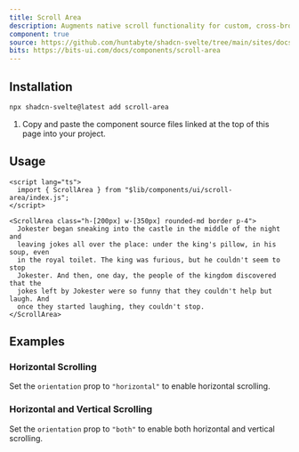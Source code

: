 ```yaml
---
title: Scroll Area
description: Augments native scroll functionality for custom, cross-browser styling.
component: true
source: https://github.com/huntabyte/shadcn-svelte/tree/main/sites/docs/src/lib/registry/default/ui/scroll-area
bits: https://bits-ui.com/docs/components/scroll-area
---
```


<script>
  import { ComponentPreview, ManualInstall } from '$lib/components/docs';
</script>

<ComponentPreview name="scroll-area-demo">

<div></div>

</ComponentPreview>

## Installation

```bash
npx shadcn-svelte@latest add scroll-area
```

<ManualInstall>

1. Copy and paste the component source files linked at the top of this page into your project.

</ManualInstall>

## Usage

```svelte
<script lang="ts">
  import { ScrollArea } from "$lib/components/ui/scroll-area/index.js";
</script>

<ScrollArea class="h-[200px] w-[350px] rounded-md border p-4">
  Jokester began sneaking into the castle in the middle of the night and
  leaving jokes all over the place: under the king's pillow, in his soup, even
  in the royal toilet. The king was furious, but he couldn't seem to stop
  Jokester. And then, one day, the people of the kingdom discovered that the
  jokes left by Jokester were so funny that they couldn't help but laugh. And
  once they started laughing, they couldn't stop.
</ScrollArea>
```

## Examples

### Horizontal Scrolling

Set the `orientation` prop to `"horizontal"` to enable horizontal scrolling.

<ComponentPreview name="scroll-area-horizontal">

<div></div>

</ComponentPreview>

### Horizontal and Vertical Scrolling

Set the `orientation` prop to `"both"` to enable both horizontal and vertical scrolling.

<ComponentPreview name="scroll-area-both">

<div></div>

</ComponentPreview>
